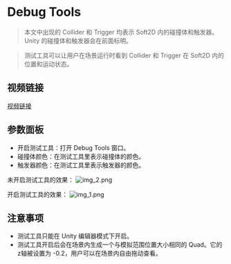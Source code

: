 # Debug Tools

> 本文中出现的 Collider 和 Trigger 均表示 Soft2D 内的碰撞体和触发器。Unity 的碰撞体和触发器会在前面标明。

> 测试工具可以让用户在场景运行时看到 Collider 和 Trigger 在 Soft2D 内的位置和运动状态。

## 视频链接

[视频链接](../../images/DebugTools.mp4) 

## 参数面板

- 开启测试工具：打开 Debug Tools 窗口。
- 碰撞体颜色：在测试工具里表示碰撞体的颜色。
- 触发器颜色：在测试工具里表示触发器的颜色。

未开启测试工具的效果：
![img_2.png](img_2.png)

开启测试工具的效果：
![img_1.png](img_1.png)

## 注意事项
- 测试工具只能在 Unity 编辑器模式下开启。
- 测试工具开启后会在场景内生成一个与模拟范围位置大小相同的 Quad。它的z轴被设置为 -0.2，用户可以在场景内自由拖动查看。